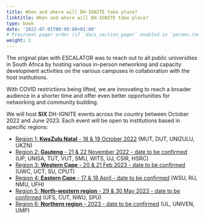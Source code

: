 ```yaml
---
title: When and where will DH-IGNITE take place?
linktitle: When and where will DH-IGNITE take place?
type: book
date: '2022-07-01T00:00:00+01:00'
# Prev/next pager order (if `docs_section_pager` enabled in `params.toml`)
weight: 2
---
```


The original plan with ESCALATOR was to reach out to all public universities in South Africa by hosting various in-person networking and capacity development activities on the various campuses in collaboration with the host institutions.

With COVID restrictions being lifted, we are innovating to reach a broader audience in a shorter time and offer even better opportunities for networking and community building.

We will host **SIX** DH-IGNITE events across the country between October 2022 and June 2023. Each event will be open to institutions based in specific regions:

- [Region 1: **KwaZulu Natal** - 18 & 19 October 2022](../event/kzn-region/) (MUT, DUT, UNIZULU, UKZN)
- [Region 2: **Gauteng** - 21 & 22 November 2022 - date to be confirmed](../../event/gauteng-region) (UP, UNISA, TUT, VUT, SMU, WITS, UJ, CSIR, HSRC)
- [Region 3: **Western Cape** - 20 & 21 Feb 2023 - date to be confirmed](../event/westerncape-region/) (UWC, UCT, SU, CPUT)
- [Region 4: **Eastern Cape** - 17 & 18 April  - date to be confirmed](../event/easterncape-region/) (WSU, RU, NMU, UFH)
- [Region 5: **North-western region** - 29 & 30 May 2023 - date to be confirmed](../event/northwestern-region/) (UFS, CUT, NWU, SPU)
- [Region 6: **Northern region** - 2023 - date to be confirmed](../../event/northern-region) (UL, UNIVEN, UMP)
